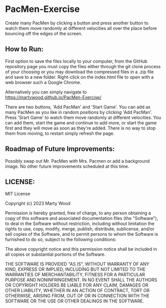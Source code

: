 # PacMen-Exercise
Create many PacMen by clicking a button and press another button to watch them move randomly at different velocities all over the place before bouncing off the edges of the screen.

## How to Run:
First option to save the files locally to your computer, from the GitHub repository page you must copy the files either through the git clone process of your choosing or you may download the compressed files in a .zip file and save to a new folder.  Right-click on the index.html file to open with a web browser such a Google Chrome.  

Alternatively you can simply navigate to https://martywood.github.io/PacMen-Exercise/

There are two buttons, 'Add PacMan' and 'Start Game'.  You can add as many PacMen as you like in random positions by clicking 'Add PacMan'.  Press 'Srart Game' to watch them move randomly at different velocities.  You can add them, start the game and continue to add more, or start the game first and they will move as soon as they're added.  There is no way to stop them from moving, to restart simply refresh the page.

## Roadmap of Future Improvements:
Possibly swap out Mr. PacMen with Mrs. Pacmen or add a background image.  No other future improvements scheduled at this time.

## LICENSE:
MIT License

Copyright (c) 2023 Marty Wood

Permission is hereby granted, free of charge, to any person obtaining a copy
of this software and associated documentation files (the "Software"), to deal
in the Software without restriction, including without limitation the rights
to use, copy, modify, merge, publish, distribute, sublicense, and/or sell
copies of the Software, and to permit persons to whom the Software is
furnished to do so, subject to the following conditions:

The above copyright notice and this permission notice shall be included in all
copies or substantial portions of the Software.

THE SOFTWARE IS PROVIDED "AS IS", WITHOUT WARRANTY OF ANY KIND, EXPRESS OR
IMPLIED, INCLUDING BUT NOT LIMITED TO THE WARRANTIES OF MERCHANTABILITY,
FITNESS FOR A PARTICULAR PURPOSE AND NONINFRINGEMENT. IN NO EVENT SHALL THE
AUTHORS OR COPYRIGHT HOLDERS BE LIABLE FOR ANY CLAIM, DAMAGES OR OTHER
LIABILITY, WHETHER IN AN ACTION OF CONTRACT, TORT OR OTHERWISE, ARISING FROM,
OUT OF OR IN CONNECTION WITH THE SOFTWARE OR THE USE OR OTHER DEALINGS IN THE
SOFTWARE.
